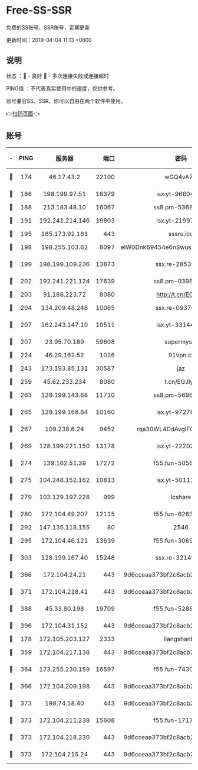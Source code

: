 # Free-SS-SSR

免费的SS账号、SSR账号，定期更新

更新时间：2019-04-04 11:13 +0800

## 说明

状态     ：🙂 - 良好 🙁 - 多次连接失败或连接超时

PING值   ：不代表真实使用中的速度，仅供参考。

账号兼容SS、SSR，你可以自由在两个软件中使用。

👉[扫码页面](https://liesauer.github.io/Free-SS-SSR/)👈

## 账号

|-|PING|服务器|端口|密码|加密方式|区域|
|:----:|:----:|:-----:|-----:|:----:|:----:|:----:|
|🙂|174|46.17.43.2|22100|wGQ4vA7D|aes-256-gcm|RU|
|🙂|186|198.199.97.51|16379|isx.yt-96604869|aes-256-cfb|US|
|🙂|188|213.183.48.10|16067|ss8.pm-53686627|rc4-md5|RU|
|🙂|191|192.241.214.146|19803|isx.yt-21997404|aes-256-cfb|US|
|🙂|195|185.173.92.181|443|sssru.icu|rc4-md5|RU|
|🙂|198|198.255.103.62|8097|eIW0Dnk69454e6nSwuspv9DmS201tQ0D|aes-256-cfb|US|
|🙂|199|198.199.109.236|13873|ssx.re-28539881|aes-256-cfb|US|
|🙂|202|192.241.221.124|17639|ss8.pm-03987287|aes-256-cfb|US|
|🙂|203|91.188.223.72|8080|http://t.cn/EGJIyrl|rc4-md5|RU|
|🙂|204|134.209.48.248|10065|ssx.re-09376526|aes-256-cfb|US|
|🙂|207|162.243.147.10|10511|isx.yt-33144325|aes-256-cfb|US|
|🙂|207|23.95.70.189|59608|supermyssr|chacha20-ietf|US|
|🙂|224|46.29.162.52|1026|91vpn.cf|rc4-md5|RU|
|🙂|243|173.193.85.131|30587|jaz|aes-256-cfb|US|
|🙂|259|45.62.233.234|8080|t.cn/EGJIyrl|rc4-md5|CA|
|🙂|263|128.199.143.68|11710|ss8.pm-56960881|aes-256-cfb|SG|
|🙂|265|128.199.168.84|10160|isx.yt-97278125|aes-256-cfb|SG|
|🙂|267|109.238.6.24|9452|rqa30WL4DdAvgIFG6Fs3znzTa|aes-256-cfb|FR|
|🙂|269|128.199.221.150|13178|isx.yt-22202502|aes-256-cfb|SG|
|🙂|274|139.162.51.39|17272|f55.fun-50565009|aes-256-cfb|SG|
|🙂|275|104.248.152.162|10813|isx.yt-50111691|aes-256-cfb|SG|
|🙂|279|103.129.197.228|999|lcshare|aes-256-cfb|US|
|🙂|280|172.104.49.207|12115|f55.fun-62631366|aes-256-cfb|SG|
|🙂|292|147.135.118.155|80|2546|chacha20|US|
|🙂|295|172.104.46.121|13639|f55.fun-30697480|aes-256-cfb|SG|
|🙂|303|128.199.167.40|15248|ssx.re-32149746|aes-256-cfb|SG|
|🙂|366|172.104.24.21|443|9d6cceaa373bf2c8acb22e60b6a58be6|aes-256-cfb|US|
|🙂|371|172.104.218.41|443|9d6cceaa373bf2c8acb22e60b6a58be6|aes-256-cfb|US|
|🙂|388|45.33.80.198|19709|f55.fun-52889457|aes-256-cfb|US|
|🙂|396|172.104.31.152|443|9d6cceaa373bf2c8acb22e60b6a58be6|aes-256-cfb|US|
|🙂|178|172.105.203.127|2333|liangshanbo|chacha20|JP|
|🙂|359|172.104.217.138|443|9d6cceaa373bf2c8acb22e60b6a58be6|aes-256-cfb|US|
|🙂|364|173.255.230.159|16597|f55.fun-74305924|aes-256-cfb|US|
|🙂|366|172.104.209.198|443|9d6cceaa373bf2c8acb22e60b6a58be6|aes-256-cfb|US|
|🙂|373|198.74.58.40|443|9d6cceaa373bf2c8acb22e60b6a58be6|aes-256-cfb|US|
|🙂|373|172.104.211.238|15608|f55.fun-17178524|aes-256-cfb|US|
|🙂|373|172.104.218.230|443|9d6cceaa373bf2c8acb22e60b6a58be6|aes-256-cfb|US|
|🙁|373|172.104.215.24|443|9d6cceaa373bf2c8acb22e60b6a58be6|aes-256-cfb|US|

